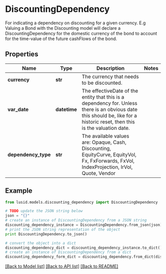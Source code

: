 # DiscountingDependency

For indicating a dependency on discounting for a given currency.  E.g Valuing a Bond with the Discounting model will declare a DiscountingDependency  for the domestic currency of the bond to account for the time-value of the future cashFlows of the bond.

## Properties
Name | Type | Description | Notes
------------ | ------------- | ------------- | -------------
**currency** | **str** | The currency that needs to be discounted. | 
**var_date** | **datetime** | The effectiveDate of the entity that this is a dependency for.  Unless there is an obvious date this should be, like for a historic reset, then this is the valuation date. | 
**dependency_type** | **str** | The available values are: Opaque, Cash, Discounting, EquityCurve, EquityVol, Fx, FxForwards, FxVol, IndexProjection, IrVol, Quote, Vendor | 

## Example

```python
from lusid.models.discounting_dependency import DiscountingDependency

# TODO update the JSON string below
json = "{}"
# create an instance of DiscountingDependency from a JSON string
discounting_dependency_instance = DiscountingDependency.from_json(json)
# print the JSON string representation of the object
print DiscountingDependency.to_json()

# convert the object into a dict
discounting_dependency_dict = discounting_dependency_instance.to_dict()
# create an instance of DiscountingDependency from a dict
discounting_dependency_form_dict = discounting_dependency.from_dict(discounting_dependency_dict)
```
[[Back to Model list]](../README.md#documentation-for-models) [[Back to API list]](../README.md#documentation-for-api-endpoints) [[Back to README]](../README.md)


